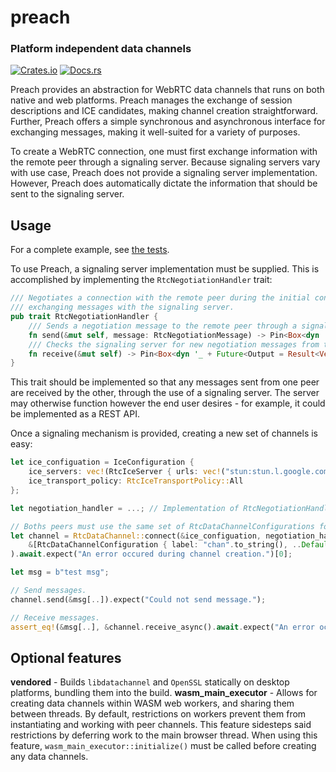 # preach
### Platform independent data channels

[![Crates.io](https://img.shields.io/crates/v/preach.svg)](https://crates.io/crates/preach)
[![Docs.rs](https://docs.rs/preach/badge.svg)](https://docs.rs/preach)

Preach provides an abstraction for WebRTC data channels that runs on both native and web platforms. Preach manages the exchange of session descriptions and ICE candidates, making channel creation straightforward. Further, Preach offers a simple synchronous and asynchronous interface for exchanging messages, making it well-suited for a variety of purposes.

To create a WebRTC connection, one must first exchange information with the remote peer through a signaling server. Because signaling servers vary with use case, Preach does not provide a signaling server implementation. However, Preach does automatically dictate the information that should be sent to the signaling server.

## Usage

For a complete example, see [the tests](src/tests.rs).

To use Preach, a signaling server implementation must be supplied. This is accomplished by implementing the `RtcNegotiationHandler` trait:

```rust
/// Negotiates a connection with the remote peer during the initial connection process,
/// exchanging messages with the signaling server. 
pub trait RtcNegotiationHandler {
    /// Sends a negotiation message to the remote peer through a signaling implementation.
    fn send(&mut self, message: RtcNegotiationMessage) -> Pin<Box<dyn '_ + Future<Output = Result<(), RtcPeerConnectionError>>>>;
    /// Checks the signaling server for new negotiation messages from the remote peer.
    fn receive(&mut self) -> Pin<Box<dyn '_ + Future<Output = Result<Vec<RtcNegotiationMessage>, RtcPeerConnectionError>>>>;
}
```

This trait should be implemented so that any messages sent from one peer are received by the other, through the use of a signaling server. The server may otherwise function however the end user desires - for example, it could be implemented as a REST API.

Once a signaling mechanism is provided, creating a new set of channels is easy:

```rust
let ice_configuation = IceConfiguration {
    ice_servers: vec!(RtcIceServer { urls: vec!("stun:stun.l.google.com:19302".to_string()), ..Default::default() }),
    ice_transport_policy: RtcIceTransportPolicy::All
};

let negotiation_handler = ...; // Implementation of RtcNegotiationHandler

// Boths peers must use the same set of RtcDataChannelConfigurations for a connection to be created.
let channel = RtcDataChannel::connect(&ice_configuation, negotiation_handler,
    &[RtcDataChannelConfiguration { label: "chan".to_string(), ..Default::default() }]
).await.expect("An error occured during channel creation.")[0];

let msg = b"test msg";

// Send messages.
channel.send(&msg[..]).expect("Could not send message.");

// Receive messages.
assert_eq!(&msg[..], &channel.receive_async().await.expect("An error occurred on the channel.")[..]);
```

## Optional features

**vendored** - Builds `libdatachannel` and `OpenSSL` statically on desktop platforms, bundling them into the build.
**wasm_main_executor** - Allows for creating data channels within WASM web workers, and sharing them between threads.
By default, restrictions on workers prevent them from instantiating and working with peer channels. This feature sidesteps
said restrictions by deferring work to the main browser thread. When using this feature, `wasm_main_executor::initialize()`
must be called before creating any data channels.